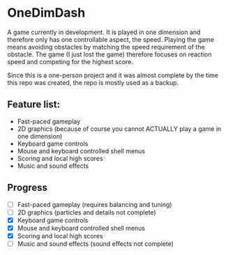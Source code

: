 # OneDimDash
A game currently in development. It is played in one dimension and therefore only has one controllable aspect, the speed. Playing the game means avoiding obstacles by matching the speed requirement of the obstacle. The game (I just lost the game) therefore focuses on reaction speed and competing for the highest score.

Since this is a one-person project and it was almost complete by the time this repo was created, the repo is mostly used as a backup.

## Feature list:
* Fast-paced gameplay
* 2D graphics (because of course you cannot ACTUALLY play a game in one dimension)
* Keyboard game controls 
* Mouse and keyboard controlled shell menus
* Scoring and local high scores
* Music and sound effects

## Progress
- [ ] Fast-paced gameplay (requires balancing and tuning)
- [ ] 2D graphics (particles and details not complete)
- [x] Keyboard game controls 
- [x] Mouse and keyboard controlled shell menus
- [x] Scoring and local high scores
- [ ] Music and sound effects (sound effects not complete)
